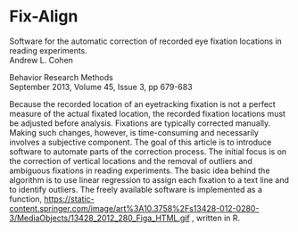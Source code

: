 # Fix-Align

Software for the automatic correction of recorded eye fixation locations in reading experiments.<br>
Andrew L. Cohen

Behavior Research Methods<br>
September 2013, Volume 45, Issue 3, pp 679-683

Because the recorded location of an eyetracking fixation is not a perfect measure of the actual fixated location, the recorded fixation locations must be adjusted before analysis. Fixations are typically corrected manually. Making such changes, however, is time-consuming and necessarily involves a subjective component. The goal of this article is to introduce software to automate parts of the correction process. The initial focus is on the correction of vertical locations and the removal of outliers and ambiguous fixations in reading experiments. The basic idea behind the algorithm is to use linear regression to assign each fixation to a text line and to identify outliers. The freely available software is implemented as a function, https://static-content.springer.com/image/art%3A10.3758%2Fs13428-012-0280-3/MediaObjects/13428_2012_280_Figa_HTML.gif , written in R.
